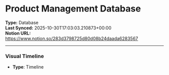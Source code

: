 # Product Management Database

**Type:** Database  
**Last Synced:** 2025-10-30T17:03:03.210873+00:00  
**Notion URL:** https://www.notion.so/283d3798725d80d08b24daada6283567  

---

### Visual Timeline
- **Type**: Timeline



